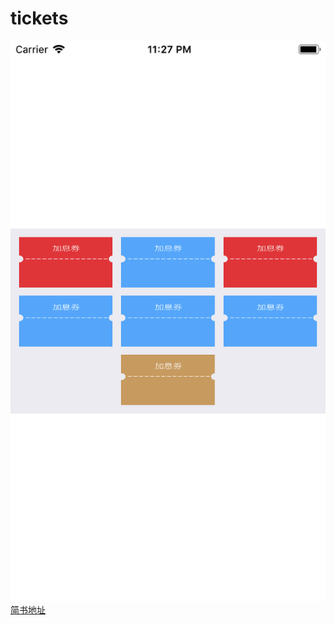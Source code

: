 # tickets
![效果图](https://github.com/suqinglin113x/ticket/raw/master/screenshots/1.png)
[简书地址](https://www.jianshu.com/p/34a2bbf9c3fc)
